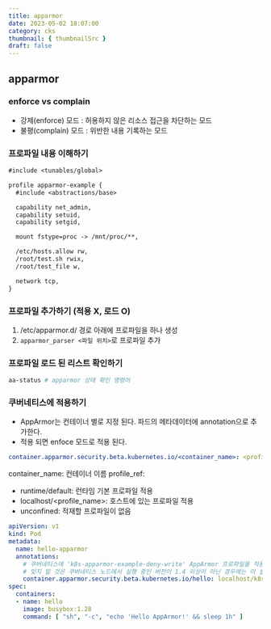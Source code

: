 ```yaml
---
title: apparmor
date: 2023-05-02 18:07:00
category: cks
thumbnail: { thumbnailSrc }
draft: false
---
```


## apparmor
### enforce vs complain
- 강제(enforce) 모드 : 허용하지 않은 리소스 접근을 차단하는 모드
- 불평(complain) 모드 : 위반한 내용 기록하는 모드


### 프로파일 내용 이해하기
```txt
#include <tunables/global>

profile apparmor-example {
  #include <abstractions/base>

  capability net_admin,
  capability setuid,
  capability setgid,

  mount fstype=proc -> /mnt/proc/**,

  /etc/hosts.allow rw,
  /root/test.sh rwix,
  /root/test_file w,

  network tcp,
}
```


### 프로파일 추가하기 (적용 X, 로드 O)
1. /etc/apparmor.d/ 경로 아래에 프로파일을 하나 생성
2. `apparmor_parser <파일 위치>`로 프로파일 추가 


### 프로파일 로드 된 리스트 확인하기 

```sh
aa-status # apparmor 상태 확인 명령어 
```



### 쿠버네티스에 적용하기

- AppArmor는 컨테이너 별로 지정 된다. 파드의 메타데이터에 annotation으로 추가한다.
- 적용 되면 enfoce 모드로 적용 된다. 

```yaml
container.apparmor.security.beta.kubernetes.io/<container_name>: <profile_ref>
```

container_name: 컨테이너 이름
profile_ref:
  - runtime/default: 런타임 기본 프로파일 적용 
  - localhost/<profile_name>: 호스트에 있는 프로파일 적용
  - unconfined: 적재할 프로파일이 없음


```yaml
apiVersion: v1
kind: Pod
metadata:
  name: hello-apparmor
  annotations:
    # 쿠버네티스에 'k8s-apparmor-example-deny-write' AppArmor 프로파일을 적용함을 알린다.
    # 잊지 말 것은 쿠버네티스 노드에서 실행 중인 버전이 1.4 이상이 아닌 경우에는 이 설정은 무시된다는 것이다.
    container.apparmor.security.beta.kubernetes.io/hello: localhost/k8s-apparmor-example-deny-write
spec:
  containers:
  - name: hello
    image: busybox:1.28
    command: [ "sh", "-c", "echo 'Hello AppArmor!' && sleep 1h" ]
```

